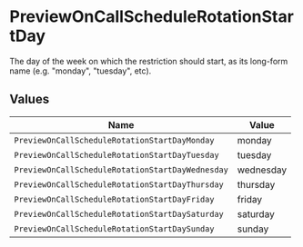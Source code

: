 # PreviewOnCallScheduleRotationStartDay

The day of the week on which the restriction should start, as its long-form name (e.g. "monday", "tuesday", etc).


## Values

| Name                                             | Value                                            |
| ------------------------------------------------ | ------------------------------------------------ |
| `PreviewOnCallScheduleRotationStartDayMonday`    | monday                                           |
| `PreviewOnCallScheduleRotationStartDayTuesday`   | tuesday                                          |
| `PreviewOnCallScheduleRotationStartDayWednesday` | wednesday                                        |
| `PreviewOnCallScheduleRotationStartDayThursday`  | thursday                                         |
| `PreviewOnCallScheduleRotationStartDayFriday`    | friday                                           |
| `PreviewOnCallScheduleRotationStartDaySaturday`  | saturday                                         |
| `PreviewOnCallScheduleRotationStartDaySunday`    | sunday                                           |